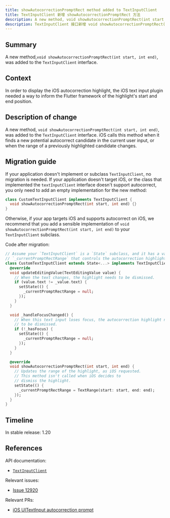 ```yaml
---
title: showAutocorrectionPromptRect method added to TextInputClient 
title: TextInputClient 新增 showAutocorrectionPromptRect 方法
description: A new method, void showAutocorrectionPromptRect(int start, int end), was added to the TextInputClient interface
description: TextInputClient 接口新增 void showAutocorrectionPromptRect(int start, int end) 方法
---
```


## Summary

A new method,`void showAutocorrectionPromptRect(int start, int end)`,
was added to the `TextInputClient` interface.

## Context

In order to display the iOS autocorrection highlight,
the iOS text input plugin needed a way to inform the
Flutter framework of the highlight's start and end position.

## Description of change

A new method, `void showAutocorrectionPromptRect(int start, int end)`,
was added to the `TextInputClient` interface. iOS calls this method
when it finds a new potential autocorrect candidate
in the current user input, or when the range of a previously
highlighted candidate changes.

## Migration guide

If your application doesn't implement or subclass `TextInputClient`,
no migration is needed. If your application doesn't target iOS,
or the class that implemented the `textInputClient` interface doesn't 
support autocorrect, you only need to add an empty implementation
for the new method:

<!-- skip -->
```dart
class CustomTextInputClient implements TextInputClient {
  void showAutocorrectionPromptRect(int start, int end) {}
}
```

Otherwise, if your app targets iOS and supports autocorrect on iOS,
we recommend that you add a sensible implementation of
`void showAutocorrectionPromptRect(int start, int end)` 
to your `TextInputClient` subclass. 

Code after migration:

<!-- skip -->
```dart
// Assume your `TextInputClient` is a `State` subclass, and it has a variable 
// `_currentPromptRectRange` that controls the autocorrection highlight.
class CustomTextInputClient extends State<...> implements TextInputClient {
  @override
  void updateEditingValue(TextEditingValue value) {
    // When the text changes, the highlight needs to be dismissed.
    if (value.text != _value.text) {
      setState(() {
        _currentPromptRectRange = null;
      });
    }
  }

  void _handleFocusChanged() {
    // When this text input loses focus, the autocorrection highlight needs
    // to be dismissed.
    if (!_hasFocus) {
      setState(() {
        _currentPromptRectRange = null;
      });
    }
  }

  @override
  void showAutocorrectionPromptRect(int start, int end) {
    // Updates the range of the highlight, as iOS requested.
    // This method isn't called when iOS decides to
    // dismiss the highlight.
    setState(() {
      _currentPromptRectRange = TextRange(start: start, end: end);
    });
  }
}
```

## Timeline

In stable release: 1.20

## References

API documentation:
* [`TextInputClient`][]

Relevant issues:
* [Issue 12920][]

Relevant PRs:
* [iOS UITextInput autocorrection prompt][]


[iOS UITextInput autocorrection prompt]: {{site.github}}/flutter/flutter/pull/54119/
[Issue 12920]: {{site.github}}/flutter/flutter/issues/12920
[`TextInputClient`]: {{site.api}}/flutter/services/TextInputClient-class.html
